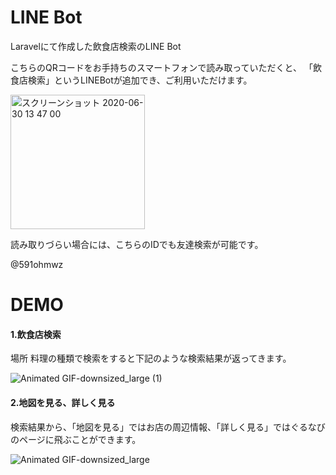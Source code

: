 # LINE Bot 

Laravelにて作成した飲食店検索のLINE Bot

こちらのQRコードをお手持ちのスマートフォンで読み取っていただくと、
「飲食店検索」というLINEBotが追加でき、ご利用いただけます。

<img width="215" alt="スクリーンショット 2020-06-30 13 47 00" src="https://user-images.githubusercontent.com/63827319/86084664-63e6e500-bad8-11ea-8fd7-bb0527e44382.png">

読み取りづらい場合には、こちらのIDでも友達検索が可能です。

@591ohmwz

# DEMO
#### 1.飲食店検索
場所 料理の種類で検索をすると下記のような検索結果が返ってきます。

![Animated GIF-downsized_large (1)](https://user-images.githubusercontent.com/63827319/86095396-d19d0c00-baec-11ea-9e26-84325bcd9d2b.gif)

#### 2.地図を見る、詳しく見る
検索結果から、「地図を見る」ではお店の周辺情報、「詳しく見る」ではぐるなびのページに飛ぶことができます。

![Animated GIF-downsized_large](https://user-images.githubusercontent.com/63827319/86094848-052b6680-baec-11ea-8cd9-9cfa28f31519.gif)











